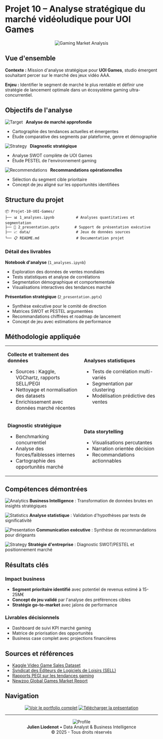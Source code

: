# Projet 10 – Analyse stratégique du marché vidéoludique pour UOI Games

<div align="center">
  <img src="https://images.unsplash.com/photo-1556438064-2d7646166914?w=800&h=300&fit=crop" alt="Gaming Market Analysis" />
</div>

## Vue d'ensemble

**Contexte :** Mission d'analyse stratégique pour **UOI Games**, studio émergent souhaitant percer sur le marché des jeux vidéo AAA.

**Enjeu :** Identifier le segment de marché le plus rentable et définir une stratégie de lancement optimale dans un écosystème gaming ultra-concurrentiel.

## Objectifs de l'analyse

<img src="https://images.unsplash.com/photo-1460925895917-afdab827c52f?w=50&h=50&fit=crop" alt="Target" align="left" style="margin-right: 10px;" />

**Analyse de marché approfondie**
- Cartographie des tendances actuelles et émergentes
- Étude comparative des segments par plateforme, genre et démographie

<img src="https://images.unsplash.com/photo-1507003211169-0a1dd7228f2d?w=50&h=50&fit=crop" alt="Strategy" align="left" style="margin-right: 10px;" />

**Diagnostic stratégique**
- Analyse SWOT complète de UOI Games
- Étude PESTEL de l'environnement gaming

<img src="https://images.unsplash.com/photo-1553877522-43269d4ea984?w=50&h=50&fit=crop" alt="Recommendations" align="left" style="margin-right: 10px;" />

**Recommandations opérationnelles**
- Sélection du segment cible prioritaire
- Concept de jeu aligné sur les opportunités identifiées

## Structure du projet

```
📦 Projet-10-UOI-Games/
├── 📊 1_analyses.ipynb          # Analyses quantitatives et segmentation
├── 🎯 2_presentation.pptx       # Support de présentation exécutive
├── 📈 data/                     # Jeux de données sources
└── 📋 README.md                 # Documentation projet
```

### Détail des livrables

**Notebook d'analyse** (`1_analyses.ipynb`)
- Exploration des données de ventes mondiales
- Tests statistiques et analyse de corrélations
- Segmentation démographique et comportementale
- Visualisations interactives des tendances marché

**Présentation stratégique** (`2_presentation.pptx`)
- Synthèse exécutive pour le comité de direction
- Matrices SWOT et PESTEL argumentées
- Recommandations chiffrées et roadmap de lancement
- Concept de jeu avec estimations de performance

## Méthodologie appliquée

<table>
<tr>
<td width="50%">

**Collecte et traitement des données**
- Sources : Kaggle, VGChartz, rapports SELL/PEGI
- Nettoyage et normalisation des datasets
- Enrichissement avec données marché récentes

</td>
<td width="50%">

**Analyses statistiques**
- Tests de corrélation multi-variés
- Segmentation par clustering
- Modélisation prédictive des ventes

</td>
</tr>
<tr>
<td>

**Diagnostic stratégique**
- Benchmarking concurrentiel
- Analyse des forces/faiblesses internes
- Cartographie des opportunités marché

</td>
<td>

**Data storytelling**
- Visualisations percutantes
- Narration orientée décision
- Recommandations actionnables

</td>
</tr>
</table>

## Compétences démontrées

<img src="https://images.unsplash.com/photo-1551288049-bebda4e38f71?w=40&h=40&fit=crop" alt="Analytics" /> **Business Intelligence** : Transformation de données brutes en insights stratégiques

<img src="https://images.unsplash.com/photo-1509909756405-be0199881695?w=40&h=40&fit=crop" alt="Statistics" /> **Analyse statistique** : Validation d'hypothèses par tests de significativité

<img src="https://images.unsplash.com/photo-1559526324-4b87b5e36e44?w=40&h=40&fit=crop" alt="Presentation" /> **Communication exécutive** : Synthèse de recommandations pour dirigeants

<img src="https://images.unsplash.com/photo-1432888498266-38ffec3eaf0a?w=40&h=40&fit=crop" alt="Strategy" /> **Stratégie d'entreprise** : Diagnostic SWOT/PESTEL et positionnement marché

## Résultats clés

### Impact business
- **Segment prioritaire identifié** avec potentiel de revenus estimé à 15-25M€
- **Concept de jeu validé** par l'analyse des préférences cibles
- **Stratégie go-to-market** avec jalons de performance

### Livrables décisionnels
- Dashboard de suivi KPI marché gaming
- Matrice de priorisation des opportunités
- Business case complet avec projections financières

## Sources et références

- [Kaggle Video Game Sales Dataset](https://www.kaggle.com/datasets/gregorut/videogamesales)
- [Syndicat des Éditeurs de Logiciels de Loisirs (SELL)](https://www.sell.fr/)
- [Rapports PEGI sur les tendances gaming](https://pegi.info/)
- [Newzoo Global Games Market Report](https://newzoo.com/)

## Navigation

<div align="center">

[![Voir le portfolio complet](https://img.shields.io/badge/Portfolio-Consulter%20tous%20les%20projets-blue?style=for-the-badge)](lien-vers-portfolio)
[![Télécharger la présentation](https://img.shields.io/badge/Présentation-Télécharger%20PPTX-green?style=for-the-badge)](lien-vers-presentation)

</div>

---

<div align="center">
  <img src="https://images.unsplash.com/photo-1486312338219-ce68d2c6f44d?w=30&h=30&fit=crop" alt="Profile" />
  <br/>
  <strong>Julien Liodenot</strong> • Data Analyst & Business Intelligence
  <br/>
  © 2025 - Tous droits réservés
</div>